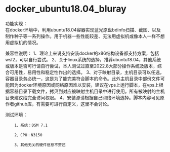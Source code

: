# docker_ubuntu18.04_bluray

功能实现：	
		在docker环境中，利用ubuntu18.04容器实现蓝光原盘bdinfo扫描、截图、以及制作种子等一系列操作。用于机器一些性能较差、无法用虚拟机或像本人一样不想用虚拟机的情况。

兼容性说明：
		1、理论上来说支持安装docker的x86结构设备都支持方案，包括wsl2，可以自行尝试。
		2、关于linux系统的选择，推荐ubuntu18.04，其他系统或版本是否可行请自行尝试，本人测试过直至2022.8大部分操作系统及版本，综合可用性，易用性和稳定性作出的选择。		 3、对于映射目录，主机目录可以任选，容器目录务必统一，这是为了能完美符合脚本的命令。此外主机目录中部份文件可能因为docker环境原因或网络原因难以安装，建议在vps上运行脚本，在vps上根据容器目录下载文件，拷贝到对应被映射主机目录中进行使用。所有被映射的主机目录建议给完全访问权限。
		4、安装源请根据自己网络环境选择。脚本内容可见原作者github库，有需要可进行自定义，这里不会讨论。
		

测试环境：
		
		1、系统：DSM 7.1
		
		2、CPU：N3150
		
		3、其他无关的硬件信息不赘述
		
		
					

